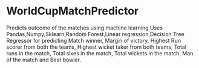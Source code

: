 # WorldCupMatchPredictor
Predicts outcome of the matches using machine learning
Uses Pandas,Numpy,Sklearn,Random Forest,Linear regression,Decision Tree Regressor for predicting Match winner, Margin of victory, Highest Run scorer from both the teams, Highest wicket taker from both teams,
Total runs in the match, Total sixes in the match, Total wickets in the match, Man of the match and Best bowler. 
